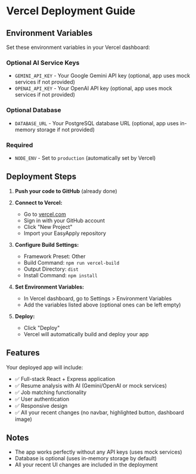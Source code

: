 # Vercel Deployment Guide

## Environment Variables

Set these environment variables in your Vercel dashboard:

### Optional AI Service Keys
- `GEMINI_API_KEY` - Your Google Gemini API key (optional, app uses mock services if not provided)
- `OPENAI_API_KEY` - Your OpenAI API key (optional, app uses mock services if not provided)

### Optional Database
- `DATABASE_URL` - Your PostgreSQL database URL (optional, app uses in-memory storage if not provided)

### Required
- `NODE_ENV` - Set to `production` (automatically set by Vercel)

## Deployment Steps

1. **Push your code to GitHub** (already done)

2. **Connect to Vercel:**
   - Go to [vercel.com](https://vercel.com)
   - Sign in with your GitHub account
   - Click "New Project"
   - Import your EasyApply repository

3. **Configure Build Settings:**
   - Framework Preset: Other
   - Build Command: `npm run vercel-build`
   - Output Directory: `dist`
   - Install Command: `npm install`

4. **Set Environment Variables:**
   - In Vercel dashboard, go to Settings > Environment Variables
   - Add the variables listed above (optional ones can be left empty)

5. **Deploy:**
   - Click "Deploy"
   - Vercel will automatically build and deploy your app

## Features

Your deployed app will include:
- ✅ Full-stack React + Express application
- ✅ Resume analysis with AI (Gemini/OpenAI or mock services)
- ✅ Job matching functionality
- ✅ User authentication
- ✅ Responsive design
- ✅ All your recent changes (no navbar, highlighted button, dashboard image)

## Notes

- The app works perfectly without any API keys (uses mock services)
- Database is optional (uses in-memory storage by default)
- All your recent UI changes are included in the deployment
